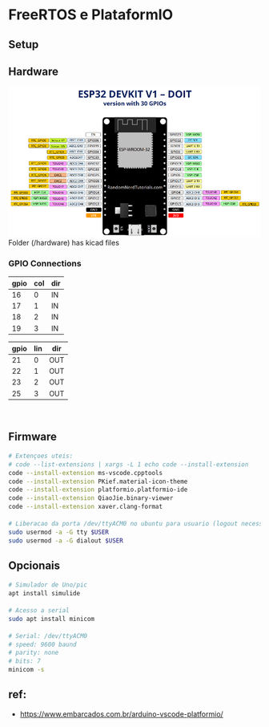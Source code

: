 # FreeRTOS e PlataformIO

## Setup

## Hardware
![ESP32](docs/ESP32-DOIT-DEVKIT-V1-Board-Pinout-30-GPIOs.png)
Folder (/hardware) has kicad files

### GPIO Connections
gpio|col|dir
---|---|---
16 | 0 | IN
17 | 1 | IN
18 | 2 | IN
19 | 3 | IN

gpio|lin|dir
---|---|---
21 | 0 | OUT
22 | 1 | OUT
23 | 2 | OUT
25 | 3 | OUT

<br>

## Firmware
```bash
# Extençoes uteis: 
# code --list-extensions | xargs -L 1 echo code --install-extension
code --install-extension ms-vscode.cpptools
code --install-extension PKief.material-icon-theme
code --install-extension platformio.platformio-ide
code --install-extension QiaoJie.binary-viewer
code --install-extension xaver.clang-format

# Liberacao da porta /dev/ttyACM0 no ubuntu para usuario (logout necessario)
sudo usermod -a -G tty $USER
sudo usermod -a -G dialout $USER
```

## Opcionais

```bash
# Simulador de Uno/pic
apt install simulide

# Acesso a serial
sudo apt install minicom

# Serial: /dev/ttyACM0 
# speed: 9600 baund 
# parity: none 
# bits: 7
minicom -s
```

## ref:
- https://www.embarcados.com.br/arduino-vscode-platformio/


